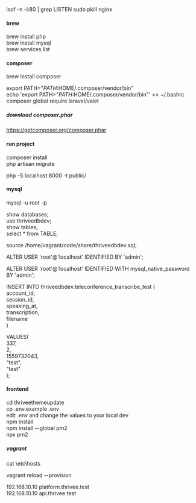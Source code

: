 
lsof -n -i:80 | grep LISTEN
sudo pkill nginx   

#### brew
brew install php   
brew install mysql    
brew services list      

#### composer 
brew install composer     

export PATH="$PATH:$HOME/.composer/vendor/bin"     
echo 'export PATH="$PATH:$HOME/.composer/vendor/bin"' >> ~/.bashrc      
composer global require laravel/valet       

##### download composer.phar
https://getcomposer.org/composer.phar


#### run project
composer install      
php artisan migrate   

php -S localhost:8000 -t public/       



#### mysql
mysql -u root -p

show databases;   
use thriveedbdev;   
show tables;  
select * from TABLE;   

source /home/vagrant/code/share/thriveedbdev.sql;  


ALTER USER 'root'@'localhost' IDENTIFIED BY 'admin';

ALTER USER 'root'@'localhost' IDENTIFIED WITH mysql_native_password BY 'admin';   

INSERT INTO thriveedbdev.teleconference_transcribe_test (       
  account_id,    
  session_id,    
  speaking_at,    
  transcription,    
  filename   
  )
  
VALUES(   
  337,   
  2,    
  1559732043,   
  "test",   
  "test"   
  );   

#### frontend
cd thriveethemeupdate  
cp .env.example .env    
edit .env and change the values to your local dev    
npm install   
npm install --global pm2   
npx pm2  

##### vagrant
cat \etc\hosts

vagrant reload --provision    


192.168.10.10   platform.thrivee.test    
192.168.10.10   api.thrivee.test    






